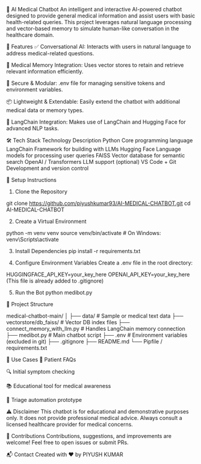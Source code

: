 🧠 AI Medical Chatbot
An intelligent and interactive AI-powered chatbot designed to provide general medical information and assist users with basic health-related queries. This project leverages natural language processing and vector-based memory to simulate human-like conversation in the healthcare domain.

📌 Features
✅ Conversational AI: Interacts with users in natural language to address medical-related questions.

🧬 Medical Memory Integration: Uses vector stores to retain and retrieve relevant information efficiently.

🔐 Secure & Modular: .env file for managing sensitive tokens and environment variables.

📦 Lightweight & Extendable: Easily extend the chatbot with additional medical data or memory types.

💬 LangChain Integration: Makes use of LangChain and Hugging Face for advanced NLP tasks.

🛠️ Tech Stack
Technology	Description
Python	Core programming language
LangChain	Framework for building with LLMs
Hugging Face	Language models for processing user queries
FAISS	Vector database for semantic search
OpenAI / Transformers	LLM support (optional)
VS Code + Git	Development and version control

🧾 Setup Instructions
1. Clone the Repository

git clone https://github.com/piyushkumar93/AI-MEDICAL-CHATBOT.git
cd AI-MEDICAL-CHATBOT

2. Create a Virtual Environment

python -m venv venv
source venv/bin/activate      # On Windows: venv\Scripts\activate

3. Install Dependencies
pip install -r requirements.txt

5. Configure Environment Variables
Create a .env file in the root directory:


HUGGINGFACE_API_KEY=your_key_here
OPENAI_API_KEY=your_key_here
(This file is already added to .gitignore)

5. Run the Bot
python medibot.py


📂 Project Structure

medical-chatbot-main/
│
├── data/                       # Sample or medical text data
├── vectorstore/db_faiss/      # Vector DB index files
├── connect_memory_with_llm.py # Handles LangChain memory connection
├── medibot.py                 # Main chatbot script
├── .env                       # Environment variables (excluded in git)
├── .gitignore
├── README.md
└── Pipfile / requirements.txt

🧠 Use Cases
💬 Patient FAQs

🔍 Initial symptom checking

📚 Educational tool for medical awareness

🏥 Triage automation prototype

⚠️ Disclaimer
This chatbot is for educational and demonstrative purposes only. It does not provide professional medical advice. Always consult a licensed healthcare provider for medical concerns.

🙌 Contributions
Contributions, suggestions, and improvements are welcome! Feel free to open issues or submit PRs.

📬 Contact
Created with ❤️ by PIYUSH KUMAR

